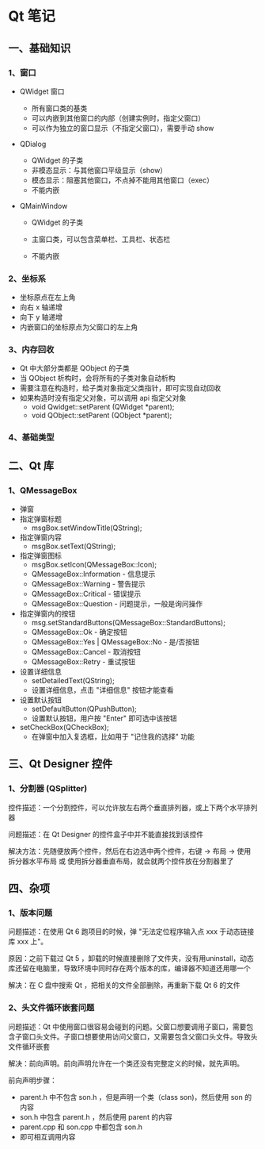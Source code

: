 # Qt 笔记

## 一、基础知识

### 1、窗口

* QWidget 窗口
	* 所有窗口类的基类
	* 可以内嵌到其他窗口的内部（创建实例时，指定父窗口）
	* 可以作为独立的窗口显示（不指定父窗口），需要手动 show

* QDialog
	* QWidget 的子类
	* 非模态显示：与其他窗口平级显示（show）
	* 模态显示：阻塞其他窗口，不点掉不能用其他窗口（exec）
	* 不能内嵌

* QMainWindow

	* QWidget 的子类
	
	* 主窗口类，可以包含菜单栏、工具栏、状态栏
	
	* 不能内嵌
	
### 2、坐标系

* 坐标原点在左上角
* 向右 x 轴递增
* 向下 y 轴递增
* 内嵌窗口的坐标原点为父窗口的左上角

### 3、内存回收

* Qt 中大部分类都是 QObject 的子类
* 当 QObject 析构时，会将所有的子类对象自动析构
* 需要注意在构造时，给子类对象指定父类指针，即可实现自动回收
* 如果构造时没有指定父对象，可以调用 api 指定父对象
	* void Qwidget::setParent (QWidget *parent);
	* void QObject::setParent (QObject *parent); 

### 4、基础类型



## 二、Qt 库

### 1、QMessageBox

* 弹窗
* 指定弹窗标题
	* msgBox.setWindowTitle(QString);
* 指定弹窗内容
	* msgBox.setText(QString);
* 指定弹窗图标
	* msgBox.setIcon(QMessageBox::Icon);
	* QMessageBox::Information     - 信息提示
	* QMessageBox::Warning     	   - 警告提示
	* QMessageBox::Critical            - 错误提示
	* QMessageBox::Question         - 问题提示，一般是询问操作
* 指定弹窗内的按钮
	* msg.setStandardButtons(QMessageBox::StandardButtons);
	* QMessageBox::Ok                                       - 确定按钮
	* QMessageBox::Yes | QMessageBox::No     - 是/否按钮
	* QMessageBox::Cancel                                - 取消按钮
	* QMessageBox::Retry                                   - 重试按钮
* 设置详细信息
	* setDetailedText(QString);
	* 设置详细信息，点击 "详细信息" 按钮才能查看
* 设置默认按钮
	* setDefaultButton(QPushButton);
	* 设置默认按钮，用户按 "Enter" 即可选中该按钮
* setCheckBox(QCheckBox);
	* 在弹窗中加入复选框，比如用于 "记住我的选择" 功能

## 三、Qt Designer 控件

### 1、分割器 (QSplitter)

控件描述：一个分割控件，可以允许放左右两个垂直排列器，或上下两个水平排列器

问题描述：在 Qt Designer 的控件盒子中并不能直接找到该控件

解决方法：先随便放两个控件，然后在右边选中两个控件，右键 -> 布局 -> 使用拆分器水平布局 或 使用拆分器垂直布局，就会就两个控件放在分割器里了

## 四、杂项

### 1、版本问题

问题描述：在使用 Qt 6 跑项目的时候，弹 "无法定位程序输入点 xxx 于动态链接库 xxx 上"。

原因：之前下载过 Qt 5 ，卸载的时候直接删除了文件夹，没有用uninstall，动态库还留在电脑里，导致环境中同时存在两个版本的库，编译器不知道还用哪一个

解决：在 C 盘中搜索 Qt ，把相关的文件全部删除，再重新下载 Qt 6 的文件

### 2、头文件循环嵌套问题

问题描述：Qt 中使用窗口很容易会碰到的问题。父窗口想要调用子窗口，需要包含子窗口头文件。子窗口想要使用访问父窗口，又需要包含父窗口头文件。导致头文件循环嵌套

解决：前向声明。前向声明允许在一个类还没有完整定义的时候，就先声明。

前向声明步骤：

* parent.h 中不包含 son.h ，但是声明一个类（class son)，然后使用 son 的内容
* son.h 中包含 parent.h ，然后使用  parent 的内容
* parent.cpp 和 son.cpp 中都包含 son.h
* 即可相互调用内容

